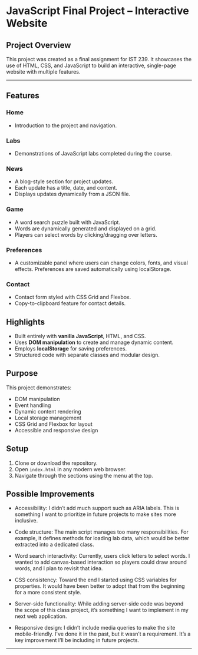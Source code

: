 # JavaScript Final Project – Interactive Website
## Project Overview
This project was created as a final assignment for IST 239. It showcases the use of HTML, CSS, and JavaScript to build an interactive, single-page website with multiple features.

---

## Features

### Home
- Introduction to the project and navigation.

### Labs
- Demonstrations of JavaScript labs completed during the course.

### News
- A blog-style section for project updates.
- Each update has a title, date, and content.
- Displays updates dynamically from a JSON file.

### Game
- A word search puzzle built with JavaScript.
- Words are dynamically generated and displayed on a grid.
- Players can select words by clicking/dragging over letters.

### Preferences
- A customizable panel where users can change colors, fonts, and visual effects. Preferences are saved automatically using localStorage.

### Contact
- Contact form styled with CSS Grid and Flexbox.
- Copy-to-clipboard feature for contact details.

## Highlights
- Built entirely with **vanilla JavaScript**, HTML, and CSS.
- Uses **DOM manipulation** to create and manage dynamic content.
- Employs **localStorage** for saving preferences.
- Structured code with separate classes and modular design.

## Purpose
This project demonstrates:
- DOM manipulation
- Event handling
- Dynamic content rendering
- Local storage management
- CSS Grid and Flexbox for layout
- Accessible and responsive design

## Setup
1. Clone or download the repository.
2. Open `index.html` in any modern web browser.
3. Navigate through the sections using the menu at the top.

## Possible Improvements
- Accessibility: I didn’t add much support such as ARIA labels. This is something I want to prioritize in future projects to make sites more inclusive.

- Code structure: The main script manages too many responsibilities. For example, it defines methods for loading lab data, which would be better extracted into a dedicated class.

- Word search interactivity: Currently, users click letters to select words. I wanted to add canvas-based interaction so players could draw around words, and I plan to revisit that idea.

- CSS consistency: Toward the end I started using CSS variables for properties. It would have been better to adopt that from the beginning for a more consistent style.

- Server-side functionality: While adding server-side code was beyond the scope of this class project, it’s something I want to implement in my next web application.

- Responsive design: I didn’t include media queries to make the site mobile-friendly. I've done it in the past, but it wasn’t a requirement. It’s a key improvement I’ll be including in future projects.

---
